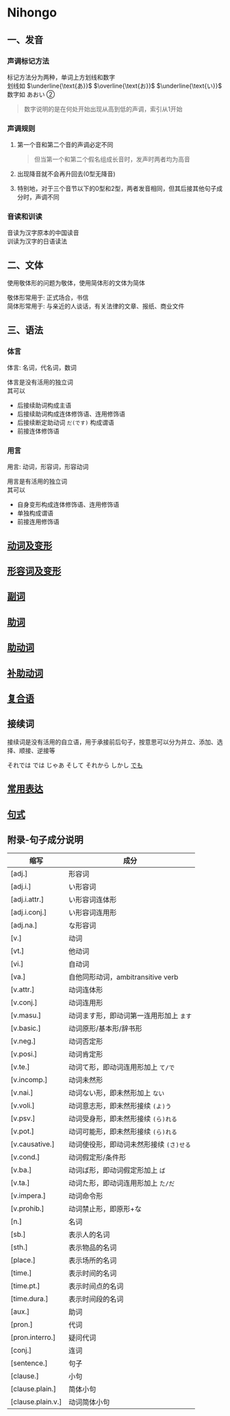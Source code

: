 # Nihongo

## 一、发音 

### 声调标记方法  

标记方法分为两种，单词上方划线和数字  
划线如 $\underline{\text{あ}}$ $\overline{\text{お}}$ $\underline{\text{い}}$  
数字如 あおい ②  
> 数字说明的是在何处开始出现从高到低的声调，索引从1开始  
### 声调规则  

1. 第一个音和第二个音的声调必定不同  
    > 但当第一个和第二个假名组成长音时，发声时两者均为高音  

2. 出现降音就不会再升回去(0型无降音)  
3. 特别地，对于三个音节以下的0型和2型，两者发音相同，但其后接其他句子成分时，声调不同  
### 音读和训读

音读为汉字原本的中国读音  
训读为汉字的日语读法
## 二、文体  
  
使用敬体形的问题为敬体，使用简体形的文体为简体  

敬体形常用于: 正式场合，书信  
简体形常用于: 与亲近的人谈话，有关法律的文章、报纸、商业文件  

## 三、语法  

### 体言

体言: 名词，代名词，数词  

体言是没有活用的独立词  
其可以  

- 后接续助词构成主语  
- 后接续助词构成连体修饰语、连用修饰语  
- 后接续断定助动词 `だ(です)` 构成谓语  
- 前接连体修饰语  

### 用言

用言: 动词，形容词，形容动词  

用言是有活用的独立词  
其可以  

- 自身变形构成连体修饰语、连用修饰语  
- 单独构成谓语  
- 前接连用修饰语  

## [动词及变形](1.verb/0.动词及变形.md)

## [形容词及变形](2.adj/0.形容词及变形.md)

## [副词](3.adv/0.副词.md)

## [助词](4.particle/0.助词.md)

## [助动词](5.auxi_verb/0.助动词.md)

## [补助动词](6.subsidiary_verb/0.补助动词.md)

## [复合语](7.compound_word/0.复合语.md)

## 接续词  

接续词是没有活用的自立语，用于承接前后句子，按意思可以分为并立、添加、选择、顺接、逆接等

それでは では じゃあ そして それから しかし [でも](9.sentence_pattern/でも.md)

## [常用表达](8.cmm_expr/0.常用表达.md)

## [句式](9.sentence_pattern/0.句式.md)

## 附录-句子成分说明  

| 缩写                | 成分                         |
| ----------------- | -------------------------- |
| [adj.]            | 形容词                        |
| [adj.i.]          | い形容词                       |
| [adj.i.attr.]     | い形容词连体形                    |
| [adj.i.conj.]     | い形容词连用形                    |
| [adj.na.]         | な形容词                       |
| [v.]              | 动词                         |
| [vt.]             | 他动词                        |
| [vi.]             | 自动词                        |
| [va.]             | 自他同形动词，ambitransitive verb |
| [v.attr.]         | 动词连体形                      |
| [v.conj.]         | 动词连用形                      |
| [v.masu.]         | 动词ます形，即动词第一连用形加上 `ます`      |
| [v.basic.]        | 动词原形/基本形/辞书形               |
| [v.neg.]          | 动词否定形                      |
| [v.posi.]         | 动词肯定形                      |
| [v.te.]           | 动词て形，即动词连用形加上 `て/で`        |
| [v.incomp.]       | 动词未然形                      |
| [v.nai.]          | 动词ない形，即未然形加上 `ない`          |
| [v.voli.]         | 动词意志形，即未然形接续 `(よ)う`        |
| [v.psv.]          | 动词受身形，即未然形接续 `(ら)れる`       |
| [v.pot.]          | 动词可能形，即未然形接续 `(ら)れる`       |
| [v.causative.]    | 动词使役形，即动词未然形接续 `(さ)せる`     |
| [v.cond.]         | 动词假定形/条件形                  |
| [v.ba.]           | 动词ば形，即动词假定形加上 `ば`          |
| [v.ta.]           | 动词た形，即动词连用形加上 `た/だ`        |
| [v.impera.]       | 动词命令形                      |
| [v.prohib.]       | 动词禁止形，即原形+な                |
| [n.]              | 名词                         |
| [sb.]             | 表示人的名词                     |
| [sth.]            | 表示物品的名词                    |
| [place.]          | 表示场所的名词                    |
| [time.]           | 表示时间的名词                    |
| [time.pt.]        | 表示时间点的名词                   |
| [time.dura.]      | 表示时间段的名词                   |
| [aux.]            | 助词                         |
| [pron.]           | 代词                         |
| [pron.interro.]   | 疑问代词                       |
| [conj.]           | 连词                         |
| [sentence.]       | 句子                         |
| [clause.]         | 小句                         |
| [clause.plain.]   | 简体小句                       |
| [clause.plain.v.] | 动词简体小句                     |
